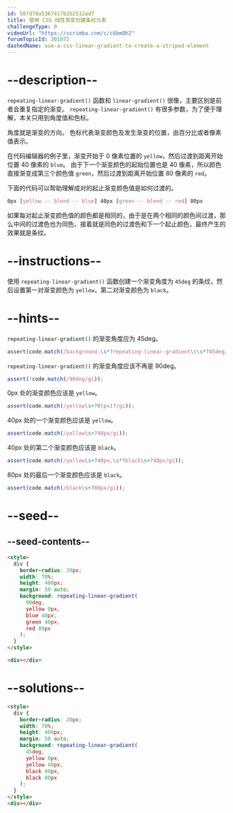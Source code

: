 ```yaml
---
id: 587d78a5367417b2b2512ad7
title: 使用 CSS 线性渐变创建条纹元素
challengeType: 0
videoUrl: "https://scrimba.com/c/c6bmQh2"
forumTopicId: 301072
dashedName: use-a-css-linear-gradient-to-create-a-striped-element
---
```


# --description--

`repeating-linear-gradient()` 函数和 `linear-gradient()` 很像，主要区别是前者会重复指定的渐变。 `repeating-linear-gradient()` 有很多参数，为了便于理解，本关只用到角度值和色标。

角度就是渐变的方向。 色标代表渐变颜色及发生渐变的位置，由百分比或者像素值表示。

在代码编辑器的例子里，渐变开始于 0 像素位置的 `yellow`，然后过渡到距离开始位置 40 像素的 `blue`。 由于下一个渐变颜色的起始位置也是 40 像素，所以颜色直接渐变成第三个颜色值 `green`，然后过渡到距离开始位置 80 像素的 `red`。

下面的代码可以帮助理解成对的起止渐变颜色值是如何过渡的。

```css
0px [yellow -- blend -- blue] 40px [green -- blend -- red] 80px
```

如果每对起止渐变颜色值的颜色都是相同的，由于是在两个相同的颜色间过渡，那么中间的过渡色也为同色，接着就是同色的过渡色和下一个起止颜色，最终产生的效果就是条纹。

# --instructions--

使用 `repeating-linear-gradient()` 函数创建一个渐变角度为 `45deg` 的条纹，然后设置第一对渐变颜色为 `yellow`，第二对渐变颜色为 `black`。

# --hints--

`repeating-linear-gradient()` 的渐变角度应为 45deg。

```js
assert(code.match(/background:\s*?repeating-linear-gradient\(\s*?45deg/gi));
```

`repeating-linear-gradient()` 的渐变角度应该不再是 90deg。

```js
assert(!code.match(/90deg/gi));
```

0px 处的渐变颜色应该是 `yellow`。

```js
assert(code.match(/yellow\s+?0(px)?/gi));
```

40px 处的一个渐变颜色应该是 `yellow`。

```js
assert(code.match(/yellow\s+?40px/gi));
```

40px 处的第二个渐变颜色应该是 `black`。

```js
assert(code.match(/yellow\s+?40px,\s*?black\s+?40px/gi));
```

80px 处的最后一个渐变颜色应该是 `black`。

```js
assert(code.match(/black\s+?80px/gi));
```

# --seed--

## --seed-contents--

```html
<style>
  div {
    border-radius: 20px;
    width: 70%;
    height: 400px;
    margin: 50 auto;
    background: repeating-linear-gradient(
      90deg,
      yellow 0px,
      blue 40px,
      green 40px,
      red 80px
    );
  }
</style>

<div></div>
```

# --solutions--

```html
<style>
  div {
    border-radius: 20px;
    width: 70%;
    height: 400px;
    margin: 50 auto;
    background: repeating-linear-gradient(
      45deg,
      yellow 0px,
      yellow 40px,
      black 40px,
      black 80px
    );
  }
</style>
<div></div>
```
